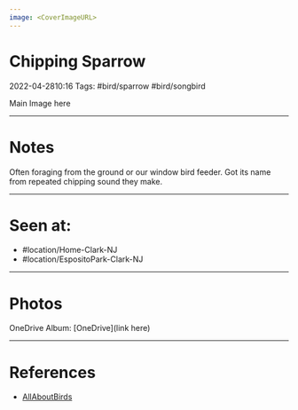 ```yaml
---
image: <CoverImageURL>
---
```


# Chipping Sparrow
2022-04-2810:16
Tags: #bird/sparrow #bird/songbird 


Main Image here

---------------------------------------------------------------
# **Notes**
Often foraging from the ground or our window bird feeder. Got its name from repeated chipping sound they make.

---------------------------------------------------------------
# Seen at:
-   #location/Home-Clark-NJ 
-   #location/EspositoPark-Clark-NJ 

---------------------------------------------------------------
# **Photos**
OneDrive Album: [OneDrive](link here)

---------------------------------------------------------------
# References
- [AllAboutBirds](https://www.allaboutbirds.org/guide/Chipping_Sparrow/overview)